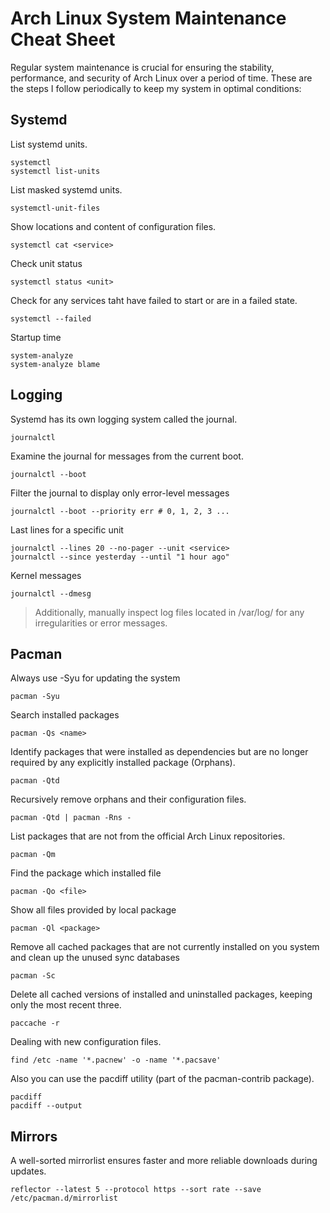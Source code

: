 # Arch Linux System Maintenance Cheat Sheet

Regular system maintenance is crucial for ensuring the stability, performance, and security of Arch Linux over a period of time. These are the steps I follow periodically to keep my system in optimal conditions:

## Systemd

List systemd units.
```
systemctl 
systemctl list-units
```

List masked systemd units.
```
systemctl-unit-files
```

Show locations and content of configuration files.
```
systemctl cat <service>
```

Check unit status
```
systemctl status <unit>
```

Check for any services taht have failed to start or are in a failed state.
```
systemctl --failed
```

Startup time
```
system-analyze
system-analyze blame
```

## Logging

Systemd has its own logging system called the journal.
```
journalctl
```

Examine the journal for messages from the current boot.
```
journalctl --boot
```

Filter the journal to display only error-level messages
```
journalctl --boot --priority err # 0, 1, 2, 3 ...
```

Last lines for a specific unit
```
journalctl --lines 20 --no-pager --unit <service>
journalctl --since yesterday --until "1 hour ago"
```

Kernel messages
```
journalctl --dmesg
```

> Additionally, manually inspect log files located in /var/log/ for any irregularities or error messages. 

## Pacman

Always use -Syu for updating the system
```
pacman -Syu
```

Search installed packages
```
pacman -Qs <name>
```

Identify packages that were installed as dependencies but are no longer required by any explicitly installed package (Orphans).
```
pacman -Qtd
```

Recursively remove orphans and their configuration files.
```
pacman -Qtd | pacman -Rns -
```

List packages that are not from the official Arch Linux repositories.
```
pacman -Qm
```

Find the package which installed file
```
pacman -Qo <file>
```

Show all files provided by local package
```
pacman -Ql <package>
```

Remove all cached packages that are not currently installed on you system and clean up the unused sync databases
```
pacman -Sc
```

Delete all cached versions of installed and uninstalled packages, keeping only the most recent three.
```
paccache -r
```

Dealing with new configuration files.
```
find /etc -name '*.pacnew' -o -name '*.pacsave'
```

Also you can use the pacdiff utility (part of the pacman-contrib package).
```
pacdiff
pacdiff --output
```

## Mirrors

A well-sorted mirrorlist ensures faster and more reliable downloads during updates.
```
reflector --latest 5 --protocol https --sort rate --save /etc/pacman.d/mirrorlist
```
